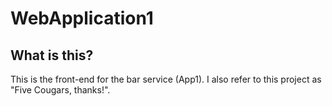 # WebApplication1

## What is this?

This is the front-end for the bar service (App1). I also refer to this project as "Five Cougars, thanks!".
